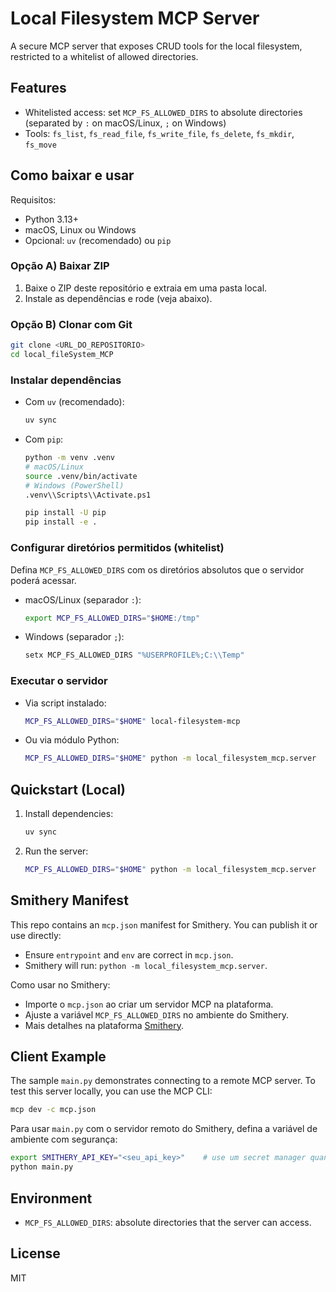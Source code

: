 # Local Filesystem MCP Server

A secure MCP server that exposes CRUD tools for the local filesystem, restricted to a whitelist of allowed directories.

## Features

- Whitelisted access: set `MCP_FS_ALLOWED_DIRS` to absolute directories (separated by `:` on macOS/Linux, `;` on Windows)
- Tools: `fs_list`, `fs_read_file`, `fs_write_file`, `fs_delete`, `fs_mkdir`, `fs_move`

## Como baixar e usar

Requisitos:

- Python 3.13+
- macOS, Linux ou Windows
- Opcional: `uv` (recomendado) ou `pip`

### Opção A) Baixar ZIP

1. Baixe o ZIP deste repositório e extraia em uma pasta local.
2. Instale as dependências e rode (veja abaixo).

### Opção B) Clonar com Git

```bash
git clone <URL_DO_REPOSITORIO>
cd local_fileSystem_MCP
```

### Instalar dependências

- Com `uv` (recomendado):
  ```bash
  uv sync
  ```
- Com `pip`:

  ```bash
  python -m venv .venv
  # macOS/Linux
  source .venv/bin/activate
  # Windows (PowerShell)
  .venv\\Scripts\\Activate.ps1

  pip install -U pip
  pip install -e .
  ```

### Configurar diretórios permitidos (whitelist)

Defina `MCP_FS_ALLOWED_DIRS` com os diretórios absolutos que o servidor poderá acessar.

- macOS/Linux (separador `:`):
  ```bash
  export MCP_FS_ALLOWED_DIRS="$HOME:/tmp"
  ```
- Windows (separador `;`):
  ```powershell
  setx MCP_FS_ALLOWED_DIRS "%USERPROFILE%;C:\\Temp"
  ```

### Executar o servidor

- Via script instalado:
  ```bash
  MCP_FS_ALLOWED_DIRS="$HOME" local-filesystem-mcp
  ```
- Ou via módulo Python:
  ```bash
  MCP_FS_ALLOWED_DIRS="$HOME" python -m local_filesystem_mcp.server
  ```

## Quickstart (Local)

1. Install dependencies:

   ```bash
   uv sync
   ```

2. Run the server:

   ```bash
   MCP_FS_ALLOWED_DIRS="$HOME" python -m local_filesystem_mcp.server
   ```

## Smithery Manifest

This repo contains an `mcp.json` manifest for Smithery. You can publish it or use directly:

- Ensure `entrypoint` and `env` are correct in `mcp.json`.
- Smithery will run: `python -m local_filesystem_mcp.server`.

Como usar no Smithery:

- Importe o `mcp.json` ao criar um servidor MCP na plataforma.
- Ajuste a variável `MCP_FS_ALLOWED_DIRS` no ambiente do Smithery.
- Mais detalhes na plataforma [Smithery](https://smithery.ai/).

## Client Example

The sample `main.py` demonstrates connecting to a remote MCP server. To test this server locally, you can use the MCP CLI:

```bash
mcp dev -c mcp.json
```

Para usar `main.py` com o servidor remoto do Smithery, defina a variável de ambiente com segurança:

```bash
export SMITHERY_API_KEY="<seu_api_key>"    # use um secret manager quando possível
python main.py
```

## Environment

- `MCP_FS_ALLOWED_DIRS`: absolute directories that the server can access.

## License

MIT
